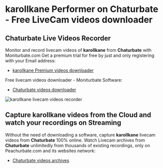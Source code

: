 # karollkane Performer on Chaturbate - Free LiveCam videos downloader

## Chaturbate Live Videos Recorder

Monitor and record livecam videos of **karollkane** from **Chaturbate** with Moniturbate.com
Get a premium trial for free by just and only registering with your Email address:
* [karollkane Premium videos downloader](https://moniturbate.com/request-demo-licence-key.html)

Free livecam videos downloader - Moniturbate Software:
* [Chaturbate videos downloader](https://moniturbate.com/moniturbate-download-software.html)

![karollkane livecam videos recorder](https://peachurnet.com/templates/moniturbate-software.png)


## Capture karollkane videos from the Cloud and watch your recordings on Streaming

Without the need of downloading a software, capture **karollkane** livecam videos from **Chaturbate** 100% online.
Watch Livecam archives from **Chaturbate** unlimitedly from thousands of existing recordings, only on Peachurbate.com and its websites network:
* [Chaturbate videos archives](https://peachurnet.com/)